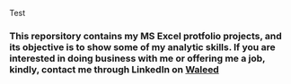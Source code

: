 
Test
### This reporsitory contains my MS Excel protfolio projects, and its objective is to show some of my analytic skills. If you are interested in doing business with me or offering me a job, kindly, contact me through LinkedIn on [Waleed](https://www.linkedin.com/in/waleedabdulla/)